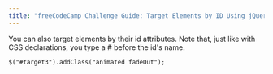 ```yaml
---
title: "freeCodeCamp Challenge Guide: Target Elements by ID Using jQuery"
---
```


You can also target elements by their id attributes. Note that, just like with CSS declarations, you type a # before the id's name.

    $("#target3").addClass("animated fadeOut");
